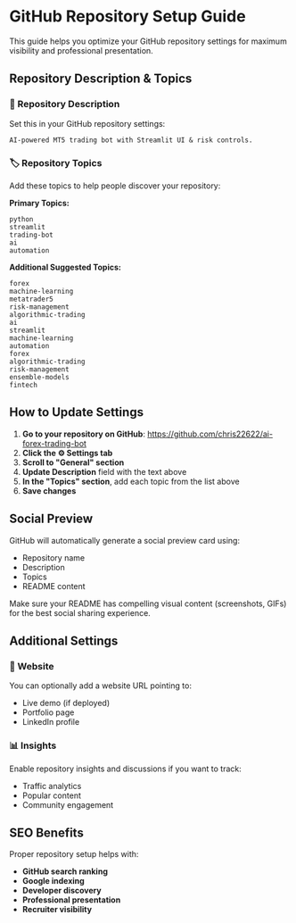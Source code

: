 # GitHub Repository Setup Guide

This guide helps you optimize your GitHub repository settings for maximum visibility and professional presentation.

## Repository Description & Topics

### 📝 Repository Description
Set this in your GitHub repository settings:

```
AI-powered MT5 trading bot with Streamlit UI & risk controls.
```

### 🏷️ Repository Topics
Add these topics to help people discover your repository:

**Primary Topics:**
```
python
streamlit  
trading-bot
ai
automation
```

**Additional Suggested Topics:**
```
forex
machine-learning
metatrader5
risk-management
algorithmic-trading
ai
streamlit
machine-learning
automation
forex
algorithmic-trading
risk-management
ensemble-models
fintech
```

## How to Update Settings

1. **Go to your repository on GitHub**: https://github.com/chris22622/ai-forex-trading-bot
2. **Click the ⚙️ Settings tab**
3. **Scroll to "General" section**
4. **Update Description** field with the text above
5. **In the "Topics" section**, add each topic from the list above
6. **Save changes**

## Social Preview

GitHub will automatically generate a social preview card using:
- Repository name
- Description
- Topics
- README content

Make sure your README has compelling visual content (screenshots, GIFs) for the best social sharing experience.

## Additional Settings

### 🔗 Website
You can optionally add a website URL pointing to:
- Live demo (if deployed)
- Portfolio page
- LinkedIn profile

### 📊 Insights
Enable repository insights and discussions if you want to track:
- Traffic analytics
- Popular content
- Community engagement

## SEO Benefits

Proper repository setup helps with:
- **GitHub search ranking**
- **Google indexing**
- **Developer discovery**
- **Professional presentation**
- **Recruiter visibility**
